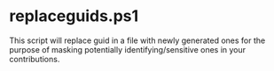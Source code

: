 # replaceguids.ps1
This script will replace guid in a file with newly generated ones for the purpose of masking potentially identifying/sensitive ones in your contributions.
